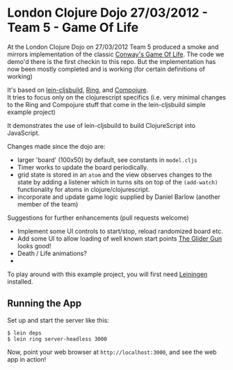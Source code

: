 # London Clojure Dojo 27/03/2012 - Team 5 - Game Of Life

At the London Clojure Dojo on 27/03/2012 Team 5 produced a smoke and
mirrors implementation of the classic [Conway's Game Of Life][5]. The 
code we demo'd there is the first checkin to this repo. But the
implementation has now been mostly completed and is working (for
certain definitions of working)

It's based on [lein-cljsbuild][1], [Ring][2], and [Compojure][3].  
It tries to focus only on the clojurescript specifics (i.e. very minimal 
changes to the Ring and Compojure stuff that come in the lein-cljsbuild 
simple example project)

It demonstrates the use of lein-cljsbuild to build ClojureScript into 
JavaScript.

Changes made since the dojo are:

  * larger 'board' (100x50) by default, see constants in
    ``model.cljs`` 
  * Timer works to update the board periodically.
  * grid state is stored in an ``atom`` and the view observes changes
    to the state by adding a listener which in turns sits on top of
    the ``(add-watch)`` functionality for atoms in
    clojure/clojurescript.
  * incorporate and update game logic supplied by Daniel Barlow
    (another member of the team) 

Suggestions for further enhancements (pull requests welcome)

  * Implement some UI controls to start/stop, reload randomized board etc.
  * Add some UI to allow loading of well known start points [The Glider Gun][6] looks good!
  * Death / Life animations? 
  * 
To play around with this example project, you will first need
[Leiningen][4] installed.

## Running the App

Set up and start the server like this:

    $ lein deps
    $ lein ring server-headless 3000

Now, point your web browser at `http://localhost:3000`, and see the web app in action!

[1]: https://github.com/emezeske/lein-cljsbuild
[2]: https://github.com/mmcgrana/ring
[3]: https://github.com/weavejester/compojure
[4]: https://github.com/technomancy/leiningen
[5]: http://en.wikipedia.org/wiki/Conway's_Game_of_Life
[6]: http://en.wikipedia.org/wiki/Gun_(cellular_automaton)